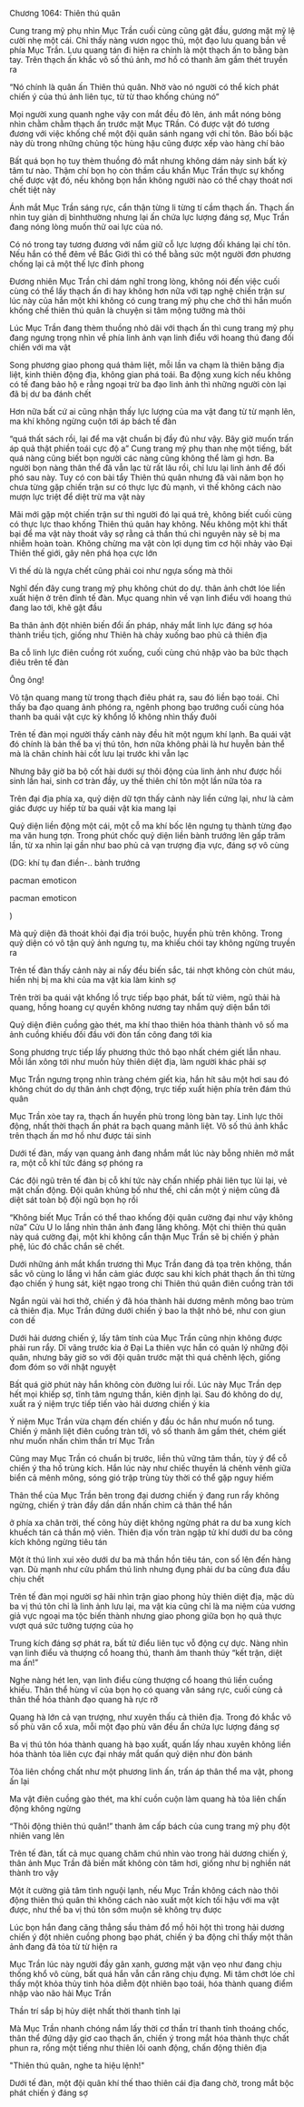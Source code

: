 




Chương 1064: Thiên thú quân


Cung trang mỹ phụ nhìn Mục Trần cuối cùng cũng gật đầu, gương mặt mỹ lệ cười nhẹ một cái. Chỉ thấy nàng vươn ngọc thủ, một đạo lưu quang bắn về phía Mục Trần. Lưu quang tán đi hiện ra chính là một thạch ấn to bằng bàn tay. Trên thạch ấn khắc vô số thú ảnh, mơ hồ có thanh âm gầm thét truyền ra

“Nó chính là quân ấn Thiên thú quân. Nhờ vào nó người có thể kích phát chiến ý của thú ảnh liên tục, từ từ thao khống chúng nó”

Mọi người xung quanh nghe vậy con mắt đều đỏ lên, ánh mắt nóng bỏng nhìn chằm chằm thạch ấn trước mặt Mục TRần. Có được vật đó tương đương với việc khống chế một đội quân sánh ngang với chí tôn. Bảo bối bậc này dù trong những chủng tộc hùng hậu cũng được xếp vào hàng chí bảo

Bất quá bọn họ tuy thèm thuồng đỏ mắt nhưng không dám nảy sinh bất kỳ tâm tư nào. Thậm chí bọn họ còn thầm cầu khẩn Mục Trần thực sự khống chế được vật đó, nếu không bọn hắn không người nào có thể chạy thoát nơi chết tiệt này

Ánh mắt Mục Trần sáng rực, cẩn thận từng li từng tí cầm thạch ấn. Thạch ấn nhìn tuy giản dị bìnhthường nhưng lại ấn chứa lực lượng đáng sợ, Mục Trần đang nóng lòng muốn thử oai lực của nó.

Có nó trong tay tương đương với nắm giữ cỗ lực lượng đối kháng lại chí tôn. Nếu hắn có thể đêm về Bắc Giới thì có thể bằng sức một người đơn phương chống lại cả một thế lực đỉnh phong

Đương nhiên Mục Trần chỉ dám nghĩ trong lòng, không nói đến việc cuối cùng có thể lấy thạch ấn đi hay không hơn nữa với tạp nghệ chiến trận sư lúc này của hắn một khi không có cung trang mỹ phụ che chở thì hắn muốn khống chế thiên thú quân là chuyện si tâm mộng tưởng mà thôi

Lúc Mục Trần đang thèm thuồng nhỏ dãi với thạch ấn thì cung trang mỹ phụ đang ngưng trọng nhìn về phía linh ảnh vạn linh điểu với hoang thú đang đối chiến với ma vật

Song phương giao phong quá thảm liệt, mỗi lần va chạm là thiên băng địa liệt, kinh thiên động địa, không gian phá toái. Ba động xung kích nếu không có tế đang bảo hộ e rằng ngoại trừ ba đạo linh ảnh thì những người còn lại đã bị dư ba đánh chết

Hơn nữa bất cứ ai cũng nhận thấy lực lượng của ma vật đang từ từ mạnh lên, ma khí không ngừng cuộn tới áp bách tế đàn

“quá thất sách rồi, lại để ma vật chuẩn bị đầy đủ như vậy. Bây giờ muốn trấn áp quả thật phiền toái cực độ a” Cung trang mỹ phụ than nhẹ một tiếng, bất quá nàng cũng biết bọn người các nàng cũng không thể làm gì hơn. Ba người bọn nàng thân thể đã vẫn lạc từ rất lâu rồi, chỉ lưu lại linh ảnh để đối phó sau này. Tuy có con bài tẩy Thiên thú quân nhưng đã vài năm bọn họ chưa từng gặp chiến trận sư có thực lực đủ mạnh, vì thế không cách nào mượn lực triệt để diệt trừ ma vật này

Mãi mới gặp một chiến trận sư thì người đó lại quá trẻ, không biết cuối cùng có thực lực thao khống Thiên thú quân hay không. Nếu không một khi thất bại để ma vật này thoát vây sợ rằng cả thần thú chi nguyên này sẽ bị ma nhiễm hoàn toàn. Không chừng ma vật còn lợi dụng tìm cơ hội nhảy vào Đại Thiên thế giới, gây nên phá họa cực lớn

Vì thế dù là ngựa chết cũng phải coi như ngựa sống mà thôi

Nghĩ đến đây cung trang mỹ phụ không chút do dự. thân ảnh chớt lóe liền xuất hiện ở trên đỉnh tế đàn. Mục quang nhìn về vạn linh điểu với hoang thú đang lao tới, khẽ gật đầu

Ba thân ảnh đột nhiên biến đổi ấn pháp, nháy mắt linh lực đáng sợ hóa thành triều tịch, giống như Thiên hà chảy xuống bao phủ cả thiên địa

Ba cỗ linh lực điên cuồng rót xuống, cuối cùng chú nhập vào ba bức thạch điêu trên tế đàn

Ông ông!

Vô tận quang mang từ trong thạch điêu phát ra, sau đó liền bạo toái. Chỉ thấy ba đạo quang ảnh phóng ra, ngênh phong bạo trướng cuối cùng hóa thanh ba quái vật cực kỳ khổng lồ không nhìn thấy đuôi

Trên tế đàn mọi người thấy cảnh này đều hít một ngụm khí lạnh. Ba quái vật đó chính là bản thế ba vị thú tôn, hơn nữa không phải là hư huyễn bản thể mà là chân chính hài cốt lưu lại trước khi vẫn lạc

Nhưng bây giờ ba bộ cốt hài dưới sự thôi động của linh ảnh như được hồi sinh lần hai, sinh cơ tràn đầy, uy thế thiên chí tôn một lần nữa tỏa ra

Trên đại địa phía xa, quỷ diện dữ tợn thấy cảnh này liền cứng lại, như là cảm giác được uy hiếp từ ba quái vật kia mang lại

Quỷ diện liền động một cái, một cỗ ma khí bốc lên ngưng tụ thành từng đạo ma văn hung tợn. Trong phút chốc quỷ diện liền bành trướng lên gấp trăm lần, từ xa nhìn lại gần như bao phủ cả vạn trượng địa vực, đáng sợ vô cùng

(DG: khí tụ đan điền-.. bành trướng

pacman emoticon

pacman emoticon

)

Mà quỷ diện đã thoát khỏi đại địa trói buộc, huyền phù trên không. Trong quỷ diện có vô tận quỷ ảnh ngưng tụ, ma khiếu chói tay không ngừng truyền ra

Trên tế đàn thấy cảnh này ai nấy đều biến sắc, tái nhợt không còn chút máu, hiển nhị bị ma khi của ma vật kia làm kinh sợ

Trên trời ba quái vật khổng lồ trực tiếp bạo phát, bất tử viêm, ngũ thải hà quang, hồng hoang cự quyền không nương tay nhắm quỷ diện bắn tới

Quỷ diện điên cuồng gào thét, ma khí thao thiên hóa thành thành vô số ma ảnh cuồng khiếu đối đầu với đòn tấn công đang tới kia

Song phương trực tiếp lấy phương thức thô bạo nhất chém giết lẫn nhau. Mỗi lần xông tới như muốn hủy thiên diệt địa, làm người khác phải sợ

Mục Trần ngưng trọng nhìn tràng chém giết kia, hắn hít sâu một hơi sau đó không chút do dự thân ảnh chợt động, trực tiếp xuất hiện phía trên đám thú quân

Mục Trần xòe tay ra, thạch ấn huyền phù trong lòng bàn tay. Linh lực thôi động, nhất thời thạch ấn phát ra bạch quang mãnh liệt. Vô số thú ảnh khắc trên thạch ấn mơ hồ như được tái sinh

Dưới tế đàn, mấy vạn quang ảnh đang nhắm mắt lúc này bỗng nhiên mở mắt ra, một cỗ khí tức đáng sợ phóng ra

Các đội ngũ trên tế đàn bị cỗ khí tức này chấn nhiếp phải liên tục lùi lại, vẻ mặt chấn động. Đội quân khủng bố như thế, chỉ cần một ý niệm cũng đã diệt sát toàn bộ đội ngũ bọn họ rồi

“Không biết Mục Trần có thể thao khống đội quân cường đại như vậy không nữa” Cửu U lo lắng nhìn thân ảnh đang lăng không. Một chi thiên thú quân này quá cường đại, một khi không cẩn thận Mục Trần sẽ bị chiến ý phản phệ, lúc đó chắc chắn sẽ chết.

Dưới những ánh mắt khẩn trương thì Mục Trần đang đả tọa trên không, thần sắc vô cùng lo lắng vì hắn cảm giác được sau khi kích phát thạch ấn thì từng đạo chiến ý hung sát, kiệt ngạo trong chi Thiên thú quân điên cuồng tràn tới

Ngắn ngủi vài hơi thở, chiến ý đã hóa thành hải dương mênh mông bao trùm cả thiên địa. Mục Trần đứng dưới chiến ý bao la thật nhỏ bé, như con giun con dế

Dưới hải dương chiến ý, lấy tâm tính của Mục Trần cũng nhịn không được phải run rẩy. Dĩ vãng trước kia ở Đại La thiên vực hắn có quản lý những đội quân, nhưng bây giờ so với đội quân trước mặt thì quá chênh lệch, giống đom đóm so với nhật nguyệt

Bất quá giờ phút này hắn không còn đường lui rồi. Lúc này Mục Trần dẹp hết mọi khiếp sợ, tĩnh tâm ngưng thần, kiên định lại. Sau đó không do dự, xuất ra ý niệm trực tiếp tiến vào hải dương chiến ý kia

Ý niệm Mục Trần vừa chạm đến chiến y đầu óc hắn như muốn nổ tung. Chiến ý mãnh liệt điên cuồng tràn tới, vô số thanh âm gầm thét, chém giết như muốn nhấn chìm thần trí Mục Trần

Cũng may Mục Trần có chuẩn bị trước, liền thủ vững tâm thần, tùy ý để cỗ chiến ý tha hồ trùng kích. Hắn lúc này như chiếc thuyền lá chênh vênh giữa biển cả mênh mông, sóng gió trập trùng tùy thời có thể gặp nguy hiếm

Thân thể của Mục Trần bên trong đại dương chiến ý đang run rẩy không ngừng, chiến ý tràn đầy dần dần nhấn chìm cả thân thể hắn

ở phía xa chân trời, thế công hủy diệt không ngừng phát ra dư ba xung kích khuếch tán cả thần mộ viên. Thiên địa vốn tràn ngập tử khí dưới dư ba công kích không ngừng tiêu tán

Một ít thú linh xui xẻo dưới dư ba mà thần hồn tiêu tán, con số lên đến hàng vạn. Dù mạnh như cửu phẩm thú linh nhưng đụng phải dư ba cũng đưa đầu chịu chết

Trên tế đàn mọi người sợ hãi nhìn trận giao phong hủy thiên diệt địa, mặc dù ba vị thú tôn chỉ là linh ảnh lưu lại, ma vật kia cũng chỉ là ma niệm của vương giả vực ngoại ma tộc biến thành nhưng giao phong giữa bọn họ quả thực vượt quá sức tưởng tượng của họ

Trung kích đáng sợ phát ra, bất tử điểu liên tục vỗ động cự dực. Nàng nhìn vạn linh điểu và thượng cổ hoang thú, thanh âm thanh thúy “kết trận, diệt ma ấn!”

Nghe nàng hét len, vạn linh điểu cùng thượng cổ hoang thú liền cuồng khiếu. Thân thể hùng vĩ của bọn họ có quang văn sáng rực, cuối cùng cả thân thể hóa thành đạo quang hà rực rỡ

Quang hà lớn cả vạn trượng, như xuyên thấu cả thiên địa. Trong đó khắc vô số phù văn cổ xưa, mỗi một đạo phù văn đều ẩn chứa lực lượng đáng sợ

Ba vị thú tôn hóa thành quang hà bạo xuất, quấn lấy nhau xuyên không liền hóa thành tỏa liên cực đại nháy mắt quấn quỷ diện như đòn bánh

Tỏa liên chồng chất như một phương linh ấn, trấn áp thân thể ma vật, phong ấn lại

Ma vật điên cuồng gào thét, ma khí cuồn cuộn làm quang hà tỏa liên chấn động không ngừng

“Thôi động thiên thú quân!” thanh âm cấp bách của cung trang mỹ phụ đột nhiên vang lên

Trên tế đàn, tất cả mục quang chăm chú nhìn vào trong hải dương chiến ý, thân ảnh Mục Trần đã biến mất không còn tăm hơi, giống như bị nghiền nát thành tro vậy

Một ít cường giả tâm tình nguội lạnh, nếu Mục Trần không cách nào thôi động thiên thú quân thì không cách nào xuất một kích tối hậu với ma vật được, như thế ba vị thú tôn sớm muộn sẽ không trụ được

Lúc bọn hắn đang căng thẳng sầu thảm đổ mồ hôi hột thì trong hải dương chiến ý đột nhiên cuồng phong bạo phát, chiến ý ba động chỉ thấy một thân ảnh đang đả tỏa từ từ hiện ra

Mục Trần lúc này người đầy gân xanh, gương mặt vặn vẹo như đang chịu thống khổ vô cùng, bất quá hắn vẫn cắn răng chịu đựng. Mi tâm chớt lóe chỉ thấy một khỏa thủy tinh hỏa diễm đột nhiên bạo toái, hóa thành quang điểm nhập vào não hải Mục Trần

Thần trí sắp bị hủy diệt nhất thời thanh tỉnh lại

Mà Mục Trần nhanh chóng nắm lấy thời cơ thần trí thanh tỉnh thoáng chốc, thân thể đứng dậy giơ cao thạch ấn, chiến ý trong mắt hóa thành thực chất phun ra, rống một tiếng như thiên lôi oanh động, chấn động thiên địa

"Thiên thú quân, nghe ta hiệu lệnh!"

Dưới tế đàn, một đội quân khí thế thao thiên cái địa đang chờ, trong mắt bộc phát chiến ý đáng sợ




